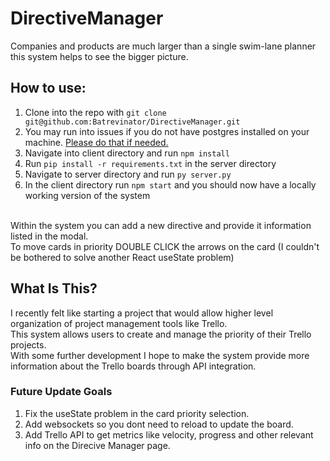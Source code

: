 # DirectiveManager
Companies and products are much larger than a single swim-lane planner this system helps to see the bigger picture.

## How to use:

1. Clone into the repo with `git clone git@github.com:Batrevinator/DirectiveManager.git`
5. You may run into issues if you do not have postgres installed on your machine. [Please do that if needed.](http://postgresql.org/download/)
2. Navigate into client directory and run `npm install`
3. Run `pip install -r requirements.txt` in the server directory
4. Navigate to server directory and run `py server.py`
6. In the client directory run `npm start` and you should now have a locally working version of the system
<br>
Within the system you can add a new directive and provide it information listed in the modal. <br>
To move cards in priority DOUBLE CLICK the arrows on the card (I couldn't be bothered to solve another React useState problem)<br>

## What Is This?
I recently felt like starting a project that would allow higher level organization of project management tools like Trello.<br>
This system allows users to create and manage the priority of their Trello projects.<br>
With some further development I hope to make the system provide more information about the Trello boards through API integration.

### Future Update Goals

1. Fix the useState problem in the card priority selection.
2. Add websockets so you dont need to reload to update the board.
3. Add Trello API to get metrics like velocity, progress and other relevant info on the Direcive Manager page.
